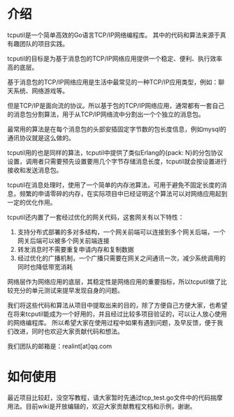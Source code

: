 介绍
=======

tcputil是一个简单高效的Go语言TCP/IP网络编程库。
其中的代码和算法来源于真有趣团队的项目实践。

tcputil的目标是为基于消息包的TCP/IP网络应用提供一个稳定、便利、执行效率高的底层。

基于消息包的TCP/IP网络应用是生活中最常见的一种TCP/IP应用类型，例如：聊天系统、网络游戏等。

但是TCP/IP是面向流的协议。所以基于包的TCP/IP网络应用，通常都有一套自己的消息包分割算法，用于从TCP/IP网络流中分割出一个个独立的消息包。

最常用的算法是在每个消息包的头部安插固定字节数的包长度信息，例如mysql的通讯协议就是这么做的。

tcputil用的也是同样的算法，tcputil中提供了类似Erlang的{pack: N}的分包协议设置，调用者只需要预先设置要用几个字节存储消息长度，tcputil就会按设置进行接收和发送消息包。

tcputil在消息处理时，使用了一个简单的内存池算法，可用于避免不固定长度的消息，频繁的申请零碎的内存，在实际项目中已经证明这个算法可以对网络应用起到一定的优化作用。

tcputil还内置了一套经过优化的网关代码，这套网关有以下特性：

1. 支持分布式部署的多对多结构，一个网关前端可以连接到多个网关后端，一个网关后端可以被多个网关前端连接
2. 转发消息时不需要重复申请内存和复制数据
3. 经过优化的广播机制，一个广播只需要在网关之间通讯一次，减少系统调用的同时也降低带宽消耗

网络层作为网络应用的底层，其稳定性是网络应用的重要指标，所以tcputil做了比较充分的单元测试来提早发现自身的问题。

我们将这些代码和算法从项目中提取出来的目的，除了方便自己方便大家，也希望在将来tcputil能成为一个好用的，并且经过比较多项目验证的，可以让人放心使用的网络编程库。
所以希望大家在使用过程中如果有遇到问题，及早反馈，便于我们改进，同时也欢迎大家贡献代码和想法。

我们团队的邮箱是：realint\[at\]qq.com

如何使用
========

最近项目比较赶，没空写教程，请大家暂时先通过tcp_test.go文件中的代码揣摩用法。目前wiki是开放编辑的，欢迎大家贡献教程文档和示例，谢谢。
